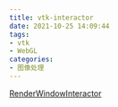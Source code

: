 ```yaml
---
title: vtk-interactor
date: 2021-10-25 14:09:44
tags:
- vtk
- WebGL
categories: 
- 图像处理
---
```

[RenderWindowInteractor](https://kitware.github.io/vtk-js/api/Rendering_Core_RenderWindowInteractor.html)